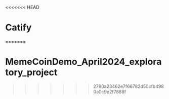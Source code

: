 <<<<<<< HEAD
# Catify
=======
# MemeCoinDemo_April2024_exploratory_project
>>>>>>> 2760a23462e7f66782d50cfb4980a0c9e2f7888f
